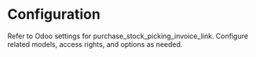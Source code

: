 # Configuration

Refer to Odoo settings for purchase_stock_picking_invoice_link. Configure related models, access rights, and options as needed.
